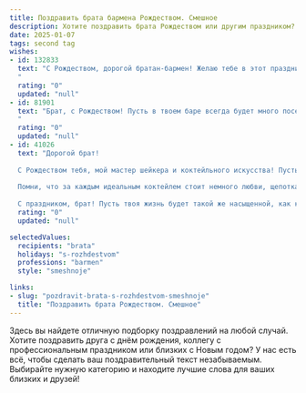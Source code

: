 ```yaml
---
title: Поздравить брата бармена Рождеством. Смешное
description: Хотите поздравить брата Рождеством или другим праздником? Наш ИИ создаст незабываемое поздравление, а вы обязательно выделитесь среди других.  
date: 2025-01-07
tags: second tag
wishes:
- id: 132833
  text: "С Рождеством, дорогой братан-бармен! Желаю тебе в этот праздник столько чудес, сколько коктейлей ты смешал за год! Пусть твоя жизнь будет такой же яркой и пьянящей, как лучшие творения за твоим баром, а  клиенты —  столь же благодарными, как я за твои бесконечные подливки!  Пусть Дед Мороз нальёт тебе счастья под завязку, а Снегурочка добавит  еще немного  искрящей радости!
  "
  rating: "0"
  updated: "null"
- id: 81901
  text: "Брат, с Рождеством! Пусть в твоем баре всегда будет много посетителей, а их кошельки полны денег, чтобы заказывать коктейли на \"все деньги\"!  😉🥂🍾
  "
  rating: "0"
  updated: "null"
- id: 41026
  text: "Дорогой брат!
  
  С Рождеством тебя, мой мастер шейкера и коктейльного искусства! Пусть в твоей жизни будет столько же радости, сколько пузырьков в шампанском! Желаю, чтобы каждый новый день напоминал тебе о том, как хорошо работать с ананасами, а не с проблемами. Пусть твои шейкеры никогда не начинают скучать, а клиенты всегда приходят с улыбкой, чтобы ты мог быть не только барменом, но и настоящим волшебником веселых напитков!
  
  Помни, что за каждым идеальным коктейлем стоит немного любви, щепотка юмора и капелька удачи. Так что пусть все твои коктейли будут не только крепкими, но и крепкими духом!
  
  С праздником, брат! Пусть твоя жизнь будет такой же насыщенной, как коктейль \"Пинкаколада\" и такой же сладкой, как мармелад!"
  rating: "0"
  updated: "null"

selectedValues:
  recipients: "brata"
  holidays: "s-rozhdestvom"
  professions: "barmen"
  style: "smeshnoje"

links:
- slug: "pozdravit-brata-s-rozhdestvom-smeshnoje"
  title: "Поздравить брата Рождеством. Смешное"
---
```


Здесь вы найдете отличную подборку поздравлений на любой случай.
Хотите поздравить друга с днём рождения, коллегу с профессиональным праздником или близких с Новым годом? У нас есть всё, чтобы сделать ваш поздравительный текст незабываемым. Выбирайте нужную категорию и находите лучшие слова для ваших близких и друзей!
